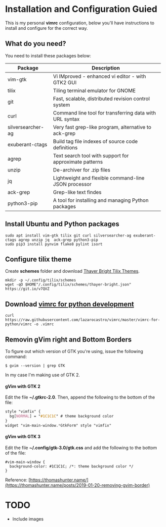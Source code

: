 # Installation and Configuration Guied

This is my personal **vimrc** configuration, below you'll have instructions to install and configure for the correct way.

## What do you need?
You need to install these packages below:

| Package | Description |
|---|---|
| vim-gtk                       | Vi IMproved - enhanced vi editor - with GTK2 GUI |
| tilix                         | Tiling terminal emulator for GNOME |
| git                           | Fast, scalable, distributed revision control system |
| curl                          | Command line tool for transferring data with URL syntax |
| silversearcher-ag             | Very fast grep-like program, alternative to ack-grep |
| exuberant-ctags               | Build tag file indexes of source code definitions |
| agrep                         | Text search tool with support for approximate patterns |
| unzip                         | De-archiver for .zip files |
| jq                            | Lightweight and flexible command-line JSON processor |
| ack-grep                      | Grep-like text findes |
| python3-pip                   | A tool for installing and managing Python packages |

## Install Ubuntu and Python packages
```
sudo apt install vim-gtk tilix git curl silversearcher-ag exuberant-ctags agrep unzip jq  ack-grep python3-pip
sudo pip3 install pynvim flake8 pylint isort
```

## Configure tilix theme
Create **schemes** folder and download [Thayer Bright Tilix Themes](https://github.com/storm119/Tilix-Themes/blob/master/Themes.md).
```
mkdir -p ~/.config/tilix/schemes
wget -qO $HOME"/.config/tilix/schemes/thayer-bright.json" https://git.io/v7QVZ
```

## Download [vimrc for python development](https://raw.githubusercontent.com/lazarocastro/vimrc/master/vimrc-for-python/vimrc)
```
curl https://raw.githubusercontent.com/lazarocastro/vimrc/master/vimrc-for-python/vimrc -o .vimrc
```

## Removin gVim right and Bottom Borders

To figure out which version of GTK you're using, issue the following command:
```
$ gvim --version | grep GTK
```

In my case I'm making use of GTK 2.

#### gVim with GTK 2

Edit the file **~/.gtkrc-2.0**. Then, append the following to the bottom of the file:
```css
style "vimfix" {
  bg[NORMAL] = "#1C1C1C" # theme background color
}
widget "vim-main-window.*GtkForm" style "vimfix"
```

#### gVim with GTK 3
Edit the file **~/.config/gtk-3.0/gtk.css** and add the following to the bottom of the file:
```
#vim-main-window {
  background-color: #1C1C1C; /*: theme background color */
}
```

Reference: [https://thomashunter.name/](https://thomashunter.name/posts/2019-01-20-removing-gvim-border)


# TODO

* Include images
